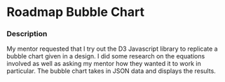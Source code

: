 # Roadmap Bubble Chart

### Description
My mentor requested that I try out the D3 Javascript library to replicate a bubble chart given in a design. I did some research on the equations involved as well as asking my mentor how they wanted it to work in particular. The bubble chart takes in JSON data and displays the results.
